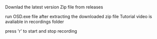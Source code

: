Downlad the latest version Zip file from releases

run OSD.exe file after extracting the downloaded zip file
Tutorial video is avaliable in recordings folder

press 'r' to start and stop recording
